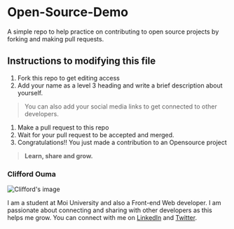 # Open-Source-Demo
A simple repo to help practice on contributing to open source projects by forking and making pull requests.


## Instructions to modifying this file
1. Fork this repo to get editing access
1. Add your name as a level 3 heading and write a brief description about yourself. 
> You can also add your social media links to get connected to other developers.
1. Make a pull request to this repo 
1. Wait for your pull request to be accepted and merged.
1. Congratulations!! You just made a contribution to an Opensource project

> **Learn, share and grow.** 

### Clifford Ouma 
![Clifford's image](https://media-exp1.licdn.com/dms/image/C4D03AQGgqt6SFHZEng/profile-displayphoto-shrink_200_200/0?e=1609372800&v=beta&t=Jty32rHnVWU6QsnKMFI1osPh8Mauty1frZd2HxThbQM)

I am a student at Moi University and also a Front-end Web developer. I am passionate about connecting and sharing with other developers as this helps me grow.  You can connect with me on [LinkedIn](www.linkedin.com/in/clifford-ochieng-1b1232199) and [Twitter](https://twitter.com/clifford_ouma). 
